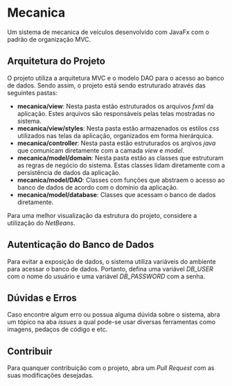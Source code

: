 # Mecanica
Um sistema de mecanica de veículos desenvolvido com JavaFx com o padrão de organização MVC.

## Arquitetura do Projeto
O projeto utiliza a arquitetura MVC e o modelo DAO para o acesso ao banco de dados. Sendo assim, o projeto está sendo estruturado através das seguintes pastas:
 - **mecanica/view**: Nesta pasta estão estruturados os arquivos *fxml* da aplicação. Estes arquivos são responsáveis pelas telas mostradas no sistema.
 - **mecanica/view/styles**: Nesta pasta estão armazenados os estilos *css* utilizados nas telas da aplicação, organizados em forma hierárquica.
 - **mecanica/controller**: Nesta pasta estão estruturados os arqivos *java* que comunicam diretamente com a camada *view* e *model*.
 - **mecanica/model/domain**: Nesta pasta estão as classes que estruturam as regras de negócio do sistema. Estas classes lidam diretamente com a persistência de dados da aplicação.
 - **mecanica/model/DAO**: Classes com funções que abstraem o acesso ao banco de dados de acordo com o domínio da aplicação.
 - **mecanica/model/database**: Classes que acessam o banco de dados diretamente.

Para uma melhor visualização da estrutura do projeto, considere a utilização do *NetBeans*.

## Autenticação do Banco de Dados
Para evitar a exposição de dados, o sistema utiliza variáveis do ambiente para acessar o banco de dados. Portanto, defina uma variável *DB_USER* com o nome do usuário e uma variável *DB_PASSWORD* com a senha.

## Dúvidas e Erros
Caso encontre algum erro ou possua alguma dúvida sobre o sistema, abra um tópico na aba *issues* a qual pode-se usar diversas ferramentas como imagens, pedaços de código e etc.

## Contribuir
Para quanquer contribuição com o projeto, abra um *Pull Request* com as suas modificações desejadas.

